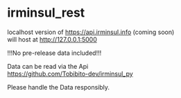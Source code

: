# irminsul_rest

localhost version of https://api.irminsul.info (coming soon)  
will host at http://127.0.0.1:5000

!!!No pre-release data included!!!

Data can be read via the Api  
https://github.com/Tobibito-dev/irminsul_py

Please handle the Data responsibly.
